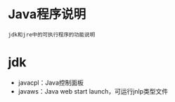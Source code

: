 # Java程序说明

    jdk和jre中的可执行程序的功能说明


# jdk

- javacpl：Java控制面板
- javaws：Java web start launch，可运行jnlp类型文件



